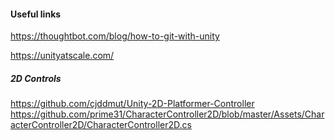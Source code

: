 #### Useful links

https://thoughtbot.com/blog/how-to-git-with-unity

https://unityatscale.com/

##### 2D Controls

https://github.com/cjddmut/Unity-2D-Platformer-Controller
https://github.com/prime31/CharacterController2D/blob/master/Assets/CharacterController2D/CharacterController2D.cs